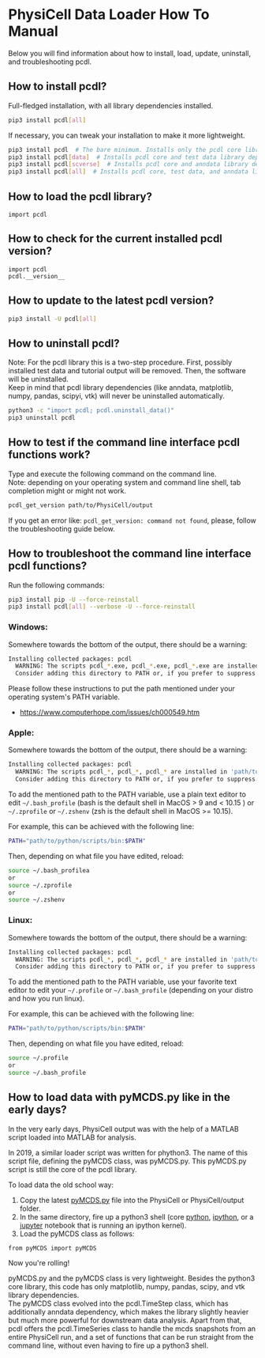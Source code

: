# PhysiCell Data Loader How To Manual

Below you will find information about how to install, load, update, uninstall, and troubleshooting pcdl.


## How to install pcdl?

Full-fledged installation, with all library dependencies installed.
```bash
pip3 install pcdl[all]
```

If necessary, you can tweak your installation to make it more lightweight.
```bash
pip3 install pcdl  # The bare minimum. Installs only the pcdl core library dependencies.
pip3 install pcdl[data]  # Installs pcdl core and test data library dependencies.
pip3 install pcdl[scverse]  # Installs pcdl core and anndata library dependencies.
pip3 install pcdl[all]  # Installs pcdl core, test data, and anndata library dependencies.
```

## How to load the pcdl library?

```python3
import pcdl
```


## How to check for the current installed pcdl version?

```python3
import pcdl
pcdl.__version__
```


## How to update to the latest pcdl version?

```bash
pip3 install -U pcdl[all]
```


## How to uninstall pcdl?

Note: For the pcdl library this is a two-step procedure.
First, possibly installed test data and tutorial output will be removed.
Then, the software will be uninstalled.\
Keep in mind that pcdl library dependencies (like anndata, matplotlib, numpy, pandas, scipyi, vtk) will never be uninstalled automatically.

```bash
python3 -c "import pcdl; pcdl.uninstall_data()"
pip3 uninstall pcdl
```


## How to test if the command line interface pcdl functions work?

Type and execute the following command on the command line.\
Note: depending on your operating system and command line shell, tab completion might or might not work.
```bash
pcdl_get_version path/to/PhysiCell/output
```
If you get an error like: `pcdl_get_version: command not found`, please, follow the troubleshooting guide below.


## How to troubleshoot the command line interface pcdl functions?

Run the following commands:
```bash
pip3 install pip -U --force-reinstall
pip3 install pcdl[all] --verbose -U --force-reinstall
```

### Windows:

Somewhere towards the bottom of the output, there should be a warning:
```bash
Installing collected packages: pcdl
  WARNING: The scripts pcdl_*.exe, pcdl_*.exe, pcdl_*.exe are installed in 'C:\path\to\Python\Scripts' which is not on PATH.
  Consider adding this directory to PATH or, if you prefer to suppress this warning, use --no-warn-script-location.
```
Please follow these instructions to put the path mentioned under your operating system's PATH variable.
+ https://www.computerhope.com/issues/ch000549.htm

### Apple:

Somewhere towards the bottom of the output, there should be a warning:
```bash
Installing collected packages: pcdl
  WARNING: The scripts pcdl_*, pcdl_*, pcdl_* are installed in 'path/to/python/scripts/bin' which is not on PATH.
  Consider adding this directory to PATH or, if you prefer to suppress this warning, use --no-warn-script-location.
```
To add the mentioned path to the PATH variable, use a plain text editor to edit `~/.bash_profile` (bash is the default shell in MacOS > 9 and < 10.15 ) or `~/.zprofile` or `~/.zshenv` (zsh is the default shell in MacOS >= 10.15).

For example, this can be achieved with the following line:
```bash
PATH="path/to/python/scripts/bin:$PATH"
```
Then, depending on what file you have edited, reload:
```bash
source ~/.bash_profilea
or 
source ~/.zprofile
or
source ~/.zshenv
```

### Linux:

Somewhere towards the bottom of the output, there should be a warning:
```bash
Installing collected packages: pcdl
  WARNING: The scripts pcdl_*, pcdl_*, pcdl_* are installed in 'path/to/python/scripts/bin' which is not on PATH.
  Consider adding this directory to PATH or, if you prefer to suppress this warning, use --no-warn-script-location.
```
To add the mentioned path to the PATH variable, use your favorite text editor to edit your `~/.profile` or `~/.bash_profile` (depending on your distro and how you run linux).

For example, this can be achieved with the following line:
```bash
PATH="path/to/python/scripts/bin:$PATH"
```
Then, depending on what file you have edited, reload:
```bash
source ~/.profile
or
source ~/.bash_profile
```


## How to load data with pyMCDS.py like in the early days?

In the very early days, PhysiCell output was with the help of a MATLAB script loaded into MATLAB for analysis.

In 2019, a similar loader script was written for phython3.
The name of this script file, defining the pyMCDS class, was pyMCDS.py.
This pyMCDS.py script is still the core of the pcdl library.

To load data the old school way: 

1. Copy the latest [pyMCDS.py](https://raw.githubusercontent.com/elmbeech/physicelldataloader/master/pcdl/pyMCDS.py) file into the PhysiCell or PhysiCell/output folder.
2. In the same directory, fire up a python3 shell (core [python](https://docs.python.org/3/tutorial/interpreter.html#interactive-mode), [ipython](https://en.wikipedia.org/wiki/IPython), or a [jupyter](https://en.wikipedia.org/wiki/Project_Jupyter) notebook that is running an ipython kernel).
3. Load the pyMCDS class as follows:

```python3
from pyMCDS import pyMCDS
```

Now you're rolling! 

pyMCDS.py and the pyMCDS class is very lightweight.
Besides the python3 core library, this code has only matplotlib, numpy, pandas, scipy, and vtk library dependencies.\
The pyMCDS class evolved into the pcdl.TimeStep class, which has additionally anndata dependency, which makes the library slightly heavier but much more powerful for downstream data analysis.
Apart from that, pcdl offers the pcdl.TimeSeries class to handle the mcds snapshots from an entire PhysiCell run, and a set of functions that can be run straight from the command line, without even having to fire up a python3 shell.
